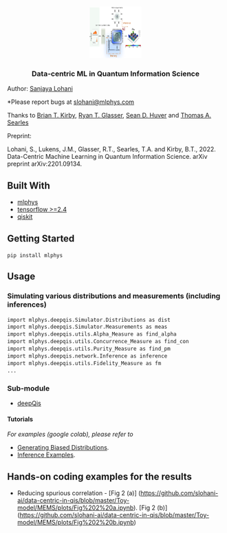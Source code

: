 
<!-- PROJECT LOGO -->
<br />
<p align="center">
  <a href="https://github.com/slohani-ai/LG-OAM-simulations-with-Tensors/">
    <img src="logo-image/methods.png" alt="Logo" width="120" height="120">
  </a>

  <h3 align="center">Data-centric ML in Quantum Information Science</h3>

Author: [Sanjaya Lohani](https://sanjayalohani.com)

*Please report bugs at slohani@mlphys.com

Thanks to [Brian T. Kirby](https://briankirby.github.io/), [Ryan T. Glasser](http://www.tulane.edu/~rglasser97/), [Sean D. Huver](https://developer.nvidia.com/blog/author/shuver/) and [Thomas A. Searles](https://ece.uic.edu/profiles/searles-thomas/)

Preprint:

Lohani, S., Lukens, J.M., Glasser, R.T., Searles, T.A. and Kirby, B.T., 2022. Data-Centric Machine Learning in Quantum Information Science. arXiv preprint arXiv:2201.09134.

## Built With
* [mlphys](https://pypi.org/project/mlphys/)
* [tensorflow >=2.4](https://www.tensorflow.org/)
* [qiskit](https://qiskit.org)



<!-- GETTING STARTED -->
## Getting Started

```pip install mlphys```

<!-- USAGE EXAMPLES -->
## Usage
### Simulating various distributions and measurements (including inferences)
```sh
import mlphys.deepqis.Simulator.Distributions as dist
import mlphys.deepqis.Simulator.Measurements as meas
import mlphys.deepqis.utils.Alpha_Measure as find_alpha
import mlphys.deepqis.utils.Concurrence_Measure as find_con
import mlphys.deepqis.utils.Purity_Measure as find_pm
import mlphys.deepqis.network.Inference as inference
import mlphys.deepqis.utils.Fidelity_Measure as fm
...
```
### Sub-module
* <a href="https://github.com/slohani-ai/machine-learning-for-physical-sciences/tree/main/mlphys/deepqis">deepQis</a>

#### Tutorials
_For examples (google colab), please refer to_ 
* [Generating Biased Distributions](https://github.com/slohani-ai/machine-learning-for-physical-sciences/blob/main/mlphys/deepqis/Biased_distributions_random_Q_states.ipynb). 
* [Inference Examples](https://github.com/slohani-ai/machine-learning-for-physical-sciences/blob/main/mlphys/deepqis/Inference_examples.ipynb).

## Hands-on coding examples for the results
* Reducing spurious correlation - [Fig 2 (a)] (https://github.com/slohani-ai/data-centric-in-qis/blob/master/Toy-model/MEMS/plots/Fig%202%20a.ipynb). [Fig 2 (b)] (https://github.com/slohani-ai/data-centric-in-qis/blob/master/Toy-model/MEMS/plots/Fig%202%20b.ipynb)

